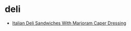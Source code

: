 # deli

 * [Italian Deli Sandwiches With Marjoram Caper Dressing](index/i/italian-deli-sandwiches-with-marjoram-caper-dressing-108241.json)
